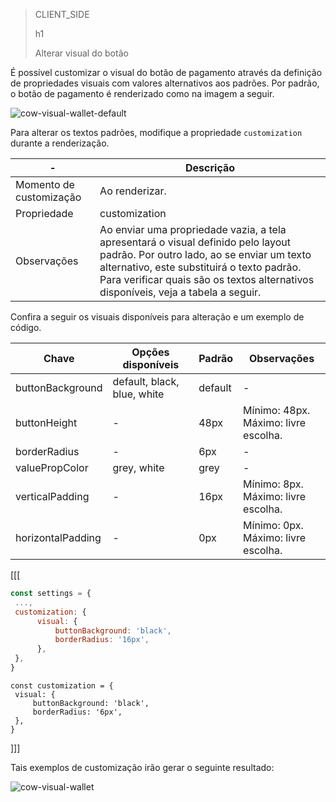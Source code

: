 > CLIENT_SIDE
>
> h1
>
> Alterar visual do botão

É possível customizar o visual do botão de pagamento através da definição de propriedades visuais com valores alternativos aos padrões. Por padrão, o botão de pagamento é renderizado como na imagem a seguir.

![cow-visual-wallet-default](cow/cow-visual-wallet-default.pt.png)

Para alterar os textos padrões, modifique a propriedade `customization` durante a renderização.

| - | Descrição |
| --- |--- | 
| Momento de customização | Ao renderizar. |
| Propriedade | customization |
| Observações | Ao enviar uma propriedade vazia, a tela apresentará o visual definido pelo layout padrão. Por outro lado, ao se enviar um texto alternativo, este substituirá o texto padrão. Para verificar quais são os textos alternativos disponíveis, veja a tabela a seguir. |

Confira a seguir os visuais disponíveis para alteração e um exemplo de código.

| Chave | Opções disponíveis | Padrão | Observações |
| --- |--- | --- | --- | 
| buttonBackground | default, black, blue, white | default | - |
| buttonHeight | - | 48px | Mínimo: 48px. <br> Máximo: livre escolha. |
| borderRadius | - | 6px | - |
| valuePropColor | grey, white| grey | - |
| verticalPadding | - | 16px | Mínimo: 8px. <br> Máximo: livre escolha. |
| horizontalPadding | - | 0px | Mínimo: 0px. <br> Máximo: livre escolha. |

[[[
```Javascript
const settings = {
 ...,
 customization: {
      visual: {
          buttonBackground: 'black',
          borderRadius: '16px',
      },
 },
}
```
```react-jsx
const customization = {
 visual: {
     buttonBackground: 'black',
     borderRadius: '6px',
 },
}
```
]]]

Tais exemplos de customização irão gerar o seguinte resultado:

![cow-visual-wallet](cow/cow-visual-wallet.pt.png)